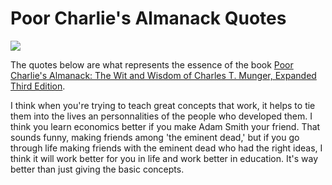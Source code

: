 # Poor Charlie's Almanack Quotes

![](/img/Charlie.jpg?raw=true)

The quotes below are what represents the essence of the book [Poor Charlie's Almanack: The Wit and Wisdom of Charles T. Munger, Expanded Third Edition](https://www.amazon.ca/Poor-Charlies-Almanack-Expanded-Hardcover/dp/1578645018).


I think when you're trying to teach great concepts that work, it helps to tie them into the lives an personnalities of the people who developed them. I think you learn economics better if you make Adam Smith your friend. That sounds funny, making friends among 'the eminent dead,' but if you go through life making friends with the eminent dead who had the right ideas, I think it will work better for you in life and work better in education. It's way better than just giving the basic concepts.

